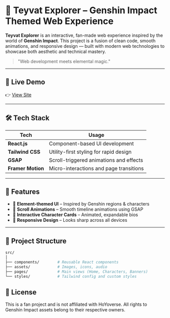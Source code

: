 # 🌌 Teyvat Explorer – Genshin Impact Themed Web Experience

**Teyvat Explorer** is an interactive, fan-made web experience inspired by the world of **Genshin Impact**. This project is a fusion of clean code, smooth animations, and responsive design — built with modern web technologies to showcase both aesthetic and technical mastery.

> "Web development meets elemental magic."

---

## 🚀 Live Demo

👉 [View Site](genshin-ten.vercel.app)

---

## 🛠 Tech Stack

| Tech             | Usage                                    |
|------------------|-------------------------------------------|
| **React.js**     | Component-based UI development            |
| **Tailwind CSS** | Utility-first styling for rapid design    |
| **GSAP**         | Scroll-triggered animations and effects   |
| **Framer Motion**| Micro-interactions and page transitions   |

---

## 🎨 Features

- 🔹 **Element-themed UI** – Inspired by Genshin regions & characters
- 🔹 **Scroll Animations** – Smooth timeline animations using GSAP
- 🔹 **Interactive Character Cards** – Animated, expandable bios
- 🔹 **Responsive Design** – Looks sharp across all devices

---

## 📁 Project Structure

```bash
src/
│
├── components/        # Reusable React components
├── assets/            # Images, icons, audio
├── pages/             # Main views (Home, Characters, Banners)
└── styles/            # Tailwind config and custom styles


```
## 📜 License
This is a fan project and is not affiliated with HoYoverse.
All rights to Genshin Impact assets belong to their respective owners.
